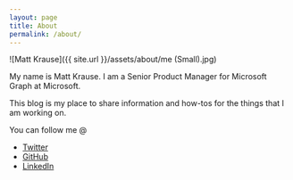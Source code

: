 ```yaml
---
layout: page
title: About
permalink: /about/
---
```


![Matt Krause]({{ site.url }}/assets/about/me (Small).jpg)

My name is Matt Krause. I am a Senior Product Manager for Microsoft Graph at Microsoft.

This blog is my place to share information and how-tos for the things that I am working on.

You can follow me @

- [Twitter](https://twitter.com/mattckrause)
- [GitHub](https://github.com/mattckrause)
- [LinkedIn](https://www.linkedin.com/in/matthew-krause/)
